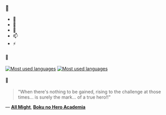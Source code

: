### 👋

- 🔭
- 🌱
- 💬
- 📫
- ⚡

#### 🧏

[![Most used languages](https://github-readme-stats-aynah.vercel.app/api/top-langs/?username=aynh&theme=solarized-dark&langs_count=6&layout=compact&hide_title=true)](https://github.com/anuraghazra/github-readme-stats#gh-dark-mode-only)
[![Most used languages](https://github-readme-stats-aynah.vercel.app/api/top-langs/?username=aynh&theme=solarized-light&langs_count=6&layout=compact&hide_title=true)](https://github.com/anuraghazra/github-readme-stats#gh-light-mode-only)

#### 💬

> "When there's nothing to be gained, rising to the challenge at those times... is surely the mark... of a true hero!!"

&mdash; [**All Might**](https://myanimelist.net/character.php?q=All%20Might&cat=character), [**Boku no Hero Academia**](https://myanimelist.net/search/all?q=Boku%20no%20Hero%20Academia&cat=all)
